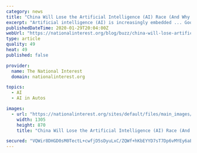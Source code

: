 ```yaml
---
category: news
title: "China Will Lose the Artificial Intelligence (AI) Race (And Why America Will Win)"
excerpt: "Artificial intelligence (AI) is increasingly embedded ... Google's Alphabet cousin Waymo tests its cars on the anything-goes roads of everyday America. As a result, its algorithms have learned ..."
publishedDateTime: 2020-01-29T20:04:00Z
webUrl: "https://nationalinterest.org/blog/buzz/china-will-lose-artificial-intelligence-ai-race-and-why-america-will-win-118191"
type: article
quality: 49
heat: 49
published: false

provider:
  name: The National Interest
  domain: nationalinterest.org

topics:
  - AI
  - AI in Autos

images:
  - url: "https://nationalinterest.org/sites/default/files/main_images/rgerg_0.jpg"
    width: 1305
    height: 870
    title: "China Will Lose the Artificial Intelligence (AI) Race (And Why America Will Win)"

secured: "VQWir8DHGD0sM0TectL+cwfjD5sDyuLxC/ZQWf+hKbEYYD7sT7Dp6vMYEy6aEo6lWGab3i1aqEySVtf5qUs99l/tX26d4SHoVB8jiIVnnSBAYlw69kUk+10aNvp+i8yqyKJLb1MCl4J/0PDPRMt1QXGLw7w23IbfRU7x+63mrok9ylfmbom2ecRg4g9WcN1HFzrcvZ1C6yXlgGXPW/zobzK13F/f2sBh+J8Uw5gxU+uSliJmWFfoDbvddHyBg8HkgDYhsy1LsYJJwRhgqhj4LQXTbAfbOmtpj2/BYSMgwRPd4XMV+HMqQ6mJlPxbzyNU;FRig5sadOIDClVEWtMwovA=="
---
```


